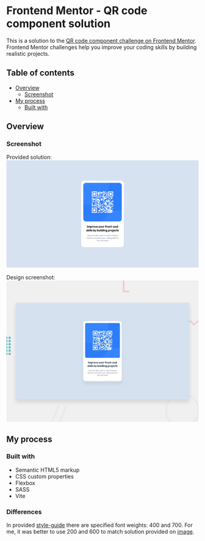 # Frontend Mentor - QR code component solution

This is a solution to the [QR code component challenge on Frontend Mentor](https://www.frontendmentor.io/challenges/qr-code-component-iux_sIO_H). Frontend Mentor challenges help you improve your coding skills by building realistic projects.

## Table of contents

- [Overview](#overview)
  - [Screenshot](#screenshot)
- [My process](#my-process)
  - [Built with](#built-with)

## Overview

### Screenshot

Provided solution:
![](/design/preview-of-solution.png)

Design screenshot:
![](/design/desktop-preview.jpg)

## My process

### Built with

- Semantic HTML5 markup
- CSS custom properties
- Flexbox
- SASS
- Vite

### Differences

In provided [style-guide](/style-guide.md) there are specified font weights: 400 and 700. For me, it was better to use 200 and 600 to match solution provided on [image](/design/desktop-preview.jpg).
